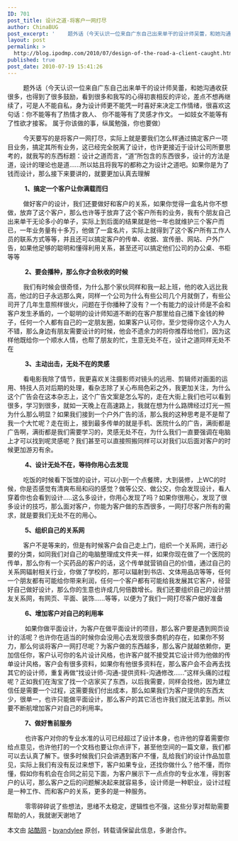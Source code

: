 ```yaml
---
ID: 701
post_title: 设计之道-将客户一网打尽
author: ChinaBUG
post_excerpt: '    题外话（今天认识一位来自广东自己出来单干的设计师吴蕾，和她沟通收获很多，也得到了很多鼓励，看到很多和我写的心得初衷相反的评论，差点不想再继续了，可是人不能自私，身为设计师更不能凭一时喜好来决定工作情绪，很喜欢这句话：你不能等有了热情才救人、 你不能等有了灵感才作文。 一如妓女不能等有了性欲才接客。 属于你该做的事，纵属勉强，你也要做）'
layout: post
permalink: >
  http://blog.ipodmp.com/2010/07/design-of-the-road-a-client-caught.html
published: true
post_date: 2010-07-19 15:41:26
---
```

         题外话（今天认识一位来自广东自己出来单干的设计师吴蕾，和她沟通收获很多，也得到了很多鼓励，看到很多和我写的心得初衷相反的评论，差点不想再继续了，可是人不能自私，身为设计师更不能凭一时喜好来决定工作情绪，很喜欢这句话：你不能等有了热情才救人、 你不能等有了灵感才作文。 一如妓女不能等有了性欲才接客。 属于你该做的事，纵属勉强，你也要做）

         今天要写的是将客户一网打尽，实际上就是要我们怎么样通过搞定客户一项目业务，搞定其所有业务，这已经完全脱离了设计，也许更接近于设计公司所要思考的，就我写的东西标题：设计之道而言，“道”所包含的东西很多，设计的方法是道，设计的理论也是道......所以姑且将我写的都称之为设计之道吧。如果你是为了钱而设计，那么接下来要讲的，就要更加认真去理解

         <strong> 1、搞定一个客户让你满载而归</strong>

         做好客户的设计，我们还要做好和客户的关系，如果你觉得一盒名片你不想做，放弃了这个客户，那么也许等于放弃了这个客户所有的业务，我有个朋友自己出来单干无论多小的单子，实际上到后面的结果就是他一年也就维护三个客户而已，一年业务量有十多万，他做了一盒名片，实际上就得到了这个客户所有工作人员的联系方式等等，并且还可以搞定客户的传单、收据、宣传册、网站、户外广告，如果他足够的聪明和懂得利用关系，甚至还可以搞定他们公司的办公桌、书柜等等

          <strong>2、要会播种，那么你才会秋收的时候</strong>

         我们有时候会很奇怪，为什么那个家伙同样和我一起上班，他的收入远比我高，他过的日子永远那么爽，同样一个公司为什么有些公司几个月就倒了，有些公司开了几年生意照样很火，问题在于你播种了没有？一个有能力的设计师是不会和客户发生矛盾的，一个聪明的设计师知道不断的在客户那里给自己播下金钱的种子，任何一个人都有自己的一定朋友圈，如果客户认可你，至少觉得你这个人为人不错，那么身边有朋友需要设计的时候，他会不遗余力的将你推荐给他们，因为这样他既给你一个顺水人情，也帮了朋友的忙，生意无处不在，设计之道同样无处不在

          <strong>3、主动出击，无处不在的灵感</strong>

         看电影我除了情节，我更喜欢关注摄影师对镜头的远用、剪辑师对画面的运用、特技人员对后期的处理，看杂志除了关心布局色彩之外，我更加关注，为什么这个广告会在这本杂志上，这个广告文案是怎么写的，走在大街上我们也可以看到很多，学习到很多，就如一天晚上在高速路上，我就在想为什么路牌经过灯光一照为什么那么明显？如果我们接到一个户外广告的活，那么我的这种思考是不是帮了我一个大忙呢？走在街上，接到最多传单的就是手机、医院什么的广告，满街都是广告啊，满街都是我们需要学习的，灵感无处不在，为什么我们一直要强调在电脑上才可以找到呢灵感呢？我们甚至可以直接照搬同样可以对我们以后面对客户的时候更加游刃有余。

          <strong>4、设计无处不在，等待你用心去发现</strong>

         吃饭的时候看下饭馆的设计，可以小到一个点餐牌，大到装修，上WC的时候，你是否感觉有清爽布局和闷的感觉？做等公交、做公交，你会发现设计，看人穿着你也会看到设计.....这么多设计，你用心发现了吗？如果你很用心，发现了很多设计的技巧，那么面对客户，你能为客户做的东西很多，一网打尽客户所有的需求，就是要我们无处不在的用心。

          <strong>5、组织自己的关系网</strong>

         客户不是等来的，但是有时候客户会自己走上门，组织一个关系网，进行必要的分类，如同我们对自己的电脑整理成文件夹一样，如果你现在做了一个医院的传单，那么你有一个买药品的客户的话，这个传单就营销自己的价值，通过自己的关系网辐射相关行业，你做了学校的，那可以辐射到书店、文体用品店等等，任何一个朋友都有可能给你带来利润，任何一个客户都有可能给我发展其它客户，经营好自己做好设计，那么你的生意也许成几何倍数增长。我们还要组织自己的设计朋友关系网，有网页、平面、装饰......等等，以便为了我们一网打尽客户做好准备

          <strong>6、增加客户对自己的利用率</strong>

          如果你做平面设计，为客户在做平面设计的项目，那么客户要是遇到网页设计的活呢？也许你在适当的时候你会没用心去发现很多商机的存在，如果你不努力，那么何谈将客户一网打尽呢？为客户做的东西越多，那么客户就越依赖你，更加信任你，客户认可你的名片设计风格，也许客户就不接受其它设计师为他做的传单设计风格，客户会有很多资料，如果你有他很多资料在，那么客户会不会再去找其它的设计师，重复再做“找设计师-沟通-提供资料-沟通修改......”这样头痛的过程呢？正如我们在淘宝了找一个店家买了东西，以后我需要，同样会找他，因为建立信任是需要一个过程，这需要我们付出成本，那么如果我们为客户提供的东西太少，很单一，也许只能做平面设计，那么客户的其它活也许我们就无法拿到。所以要不断航增加客户对自己的利用率。

          <strong>7、做好售前服务</strong>

          也许客户对你的专业水准的认可已经超过了设计本身，也许他的穿着需要你给点意见，也许他打的一个文档也要让你点评下，甚至他空间的一篇文章，我们都可以去认真了解下。很多时候我们只会讲遇到客户不懂，乱给我们的设计作品加意见，实际上我们有没有反过来想下，客户如果专业，还找你做什么？他不懂，而你懂，假如你有机会在合同之前见下面，为客户展示下一点点你的专业水准，得到客户的认可，那么客户之后的问题解决起来就容易多，设计师是一种职业，设计过程是一种工作、而和客户的关系，更多的是一种服务。

          零零碎碎说了些想法，思绪不太稳定，逻辑性也不强，这些分享对帮助需要帮助的人，我就谢天谢地了

本文由 <a href="http://www.zcool.com.cn/" target="_blank">站酷网</a> - <a href="http://www.zcool.com.cn/u/174819/" target="_blank">byandylee</a> 原创，转载请保留此信息，多谢合作。